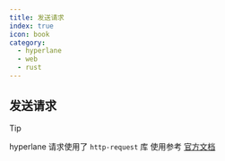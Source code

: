 ```yaml
---
title: 发送请求
index: true
icon: book
category:
  - hyperlane
  - web
  - rust
---
```


## 发送请求

> [!tip]
> hyperlane 请求使用了 `http-request` 库
> 使用参考 [官方文档](../http-request/README.md)

<Bottom />
